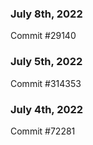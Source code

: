 ### July 8th, 2022

Commit #29140

### July 5th, 2022

Commit #314353


### July 4th, 2022

Commit #72281
